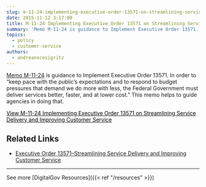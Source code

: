 ```yaml
---
slug: m-11-24-implementing-executive-order-13571-on-streamlining-service-delivery-and-improving-customer-service
date: 2015-11-12 3:17:00
title: M-11-24 Implementing Executive Order 13571 on Streamlining Service Delivery and Improving Customer Service
summary: 'Memo M-11-24 is guidance to Implement Executive Order 13571. In order to &#8220;keep pace with the public&#8217;s expectations and to respond to budget pressures that demand we do more with less, the Federal Government must deliver services better, faster, and at lower cost.&#8221; This memo helps to guide agencies in doing that. View M-11-24 Implementing'
topics:
  - policy
  - customer-service
authors:
  - andreanocesigritz
---
```


[Memo M-11-24](https://www.whitehouse.gov/sites/whitehouse.gov/files/omb/memoranda/2011/m11-24.pdf) is guidance to Implement Executive Order 13571. In order to &#8220;keep pace with the public&#8217;s expectations and to respond to budget pressures that demand we do more with less, the Federal Government must deliver services better, faster, and at lower cost.&#8221; This memo helps to guide agencies in doing that.

<a class="button" style="color: #000000" href="https://www.whitehouse.gov/sites/whitehouse.gov/files/omb/memoranda/2011/m11-24.pdf">View M-11-24 Implementing Executive Order 13571 on Streamlining Service Delivery and Improving Customer Service</a>

 

## Related Links

  * [Executive Order 13571&#8211;Streamlining Service Delivery and Improving Customer Service](https://www.whitehouse.gov/the-press-office/2011/04/27/executive-order-13571-streamlining-service-delivery-and-improving-custom)

 

* * *

See more [DigitalGov Resources]({{< ref "/resources" >}})
